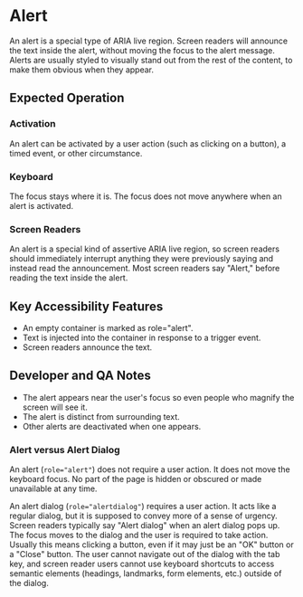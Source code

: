 # Alert

An alert is a special type of ARIA live region. Screen readers will announce the text inside the alert, without moving the focus to the alert message. Alerts are usually styled to visually stand out from the rest of the content, to make them obvious when they appear.

## Expected Operation

### Activation

An alert can be activated by a user action (such as clicking on a button), a timed event, or other circumstance.

### Keyboard

The focus stays where it is. The focus does not move anywhere when an alert is activated.

### Screen Readers

An alert is a special kind of assertive ARIA live region, so screen readers should immediately interrupt anything they were previously saying and instead read the announcement. Most screen readers say "Alert," before reading the text inside the alert.

## Key Accessibility Features

- An empty container is marked as role="alert".
- Text is injected into the container in response to a trigger event.
- Screen readers announce the text.

## Developer and QA Notes 

- The alert appears near the user's focus so even people who magnify the screen will see it.
- The alert is distinct from surrounding text.
- Other alerts are deactivated when one appears.

### Alert versus Alert Dialog

An alert (`role="alert"`) does not require a user action. It does not move the keyboard focus. No part of the page is hidden or obscured or made unavailable at any time.

An alert dialog (`role="alertdialog"`) requires a user action. It acts like a regular dialog, but it is supposed to convey more of a sense of urgency. Screen readers typically say "Alert dialog" when an alert dialog pops up. The focus moves to the dialog and the user is required to take action. Usually this means clicking a button, even if it may just be an "OK" button or a "Close" button. The user cannot navigate out of the dialog with the tab key, and screen reader users cannot use keyboard shortcuts to access semantic elements (headings, landmarks, form elements, etc.) outside of the dialog.